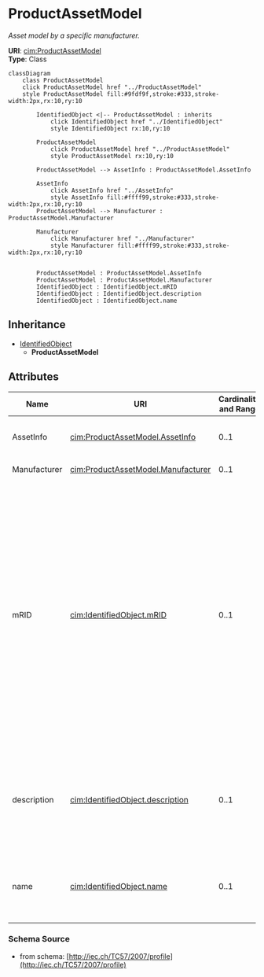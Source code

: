 # ProductAssetModel

_Asset model by a specific manufacturer._

**URI**: [cim:ProductAssetModel](http://iec.ch/TC57/CIM-generic#ProductAssetModel)<br />
**Type**: Class

```mermaid
classDiagram
    class ProductAssetModel
    click ProductAssetModel href "../ProductAssetModel"
    style ProductAssetModel fill:#9fdf9f,stroke:#333,stroke-width:2px,rx:10,ry:10

        IdentifiedObject <|-- ProductAssetModel : inherits
            click IdentifiedObject href "../IdentifiedObject"
            style IdentifiedObject rx:10,ry:10

        ProductAssetModel
            click ProductAssetModel href "../ProductAssetModel"
            style ProductAssetModel rx:10,ry:10

        ProductAssetModel --> AssetInfo : ProductAssetModel.AssetInfo

        AssetInfo
            click AssetInfo href "../AssetInfo"
            style AssetInfo fill:#ffff99,stroke:#333,stroke-width:2px,rx:10,ry:10
        ProductAssetModel --> Manufacturer : ProductAssetModel.Manufacturer

        Manufacturer
            click Manufacturer href "../Manufacturer"
            style Manufacturer fill:#ffff99,stroke:#333,stroke-width:2px,rx:10,ry:10


        ProductAssetModel : ProductAssetModel.AssetInfo
        ProductAssetModel : ProductAssetModel.Manufacturer
        IdentifiedObject : IdentifiedObject.mRID
        IdentifiedObject : IdentifiedObject.description
        IdentifiedObject : IdentifiedObject.name
```

## Inheritance
* [IdentifiedObject](IdentifiedObject.md)
    * **ProductAssetModel**

## Attributes
| Name | URI | Cardinality and Range | Description | Inheritance |
| ---  | --- | --- | --- | --- |
| AssetInfo | [cim:ProductAssetModel.AssetInfo](http://iec.ch/TC57/CIM-generic#ProductAssetModel.AssetInfo) | 0..1 | Asset information (nameplate) for this product asset model. | direct |
| Manufacturer | [cim:ProductAssetModel.Manufacturer](http://iec.ch/TC57/CIM-generic#ProductAssetModel.Manufacturer) | 0..1 | Manufacturer of this asset model. | direct |
| mRID | [cim:IdentifiedObject.mRID](http://iec.ch/TC57/CIM-generic#IdentifiedObject.mRID) | 0..1 | Master resource identifier issued by a model authority. The mRID is unique within an exchange context. Global uniqueness is easily achieved by using a UUID, as specified in IETF RFC 4122, for the mRID. The use of UUID is strongly recommended.For CIMXML data files in RDF syntax conforming to IEC 61970-552, the mRID is mapped to rdf:ID or rdf:about attributes that identify CIM object elements. | IdentifiedObject |
| description | [cim:IdentifiedObject.description](http://iec.ch/TC57/CIM-generic#IdentifiedObject.description) | 0..1 | The description is a free human readable text describing or naming the object. It may be non unique and may not correlate to a naming hierarchy. | IdentifiedObject |
| name | [cim:IdentifiedObject.name](http://iec.ch/TC57/CIM-generic#IdentifiedObject.name) | 0..1 | The name is any free human readable and possibly non unique text naming the object. | IdentifiedObject |

### Schema Source
* from schema: [http://iec.ch/TC57/2007/profile](http://iec.ch/TC57/2007/profile)

